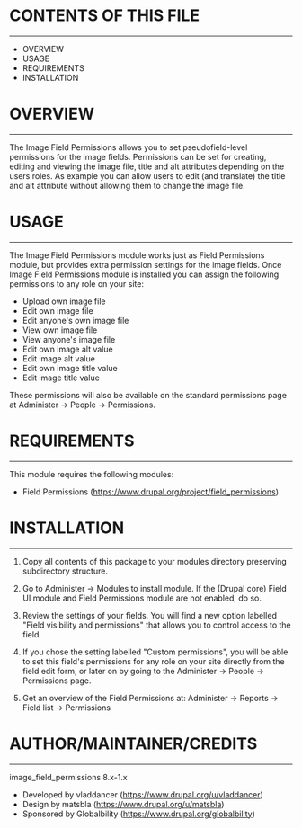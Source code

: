 # CONTENTS OF THIS FILE
-----------------------------------------------------------------------

* OVERVIEW
* USAGE
* REQUIREMENTS
* INSTALLATION

# OVERVIEW
-----------------------------------------------------------------------
The Image Field Permissions allows you to set pseudofield-level permissions
for the image fields. Permissions can be set for creating, editing and
viewing the image file, title and alt attributes depending on the users
roles. As example you can allow users to edit (and translate) the title and
alt attribute without allowing them to change the image file.

# USAGE
-----------------------------------------------------------------------

The Image Field Permissions module works just as Field Permissions module, but
provides extra permission settings for the image fields. Once Image Field
Permissions module is installed you can assign the following permissions to
any role on your site:

  * Upload own image file
  * Edit own image file
  * Edit anyone's own image file
  * View own image file
  * View anyone's image file
  * Edit own image alt value
  * Edit image alt value
  * Edit own image title value
  * Edit image title value

These permissions will also be available on the standard permissions page at
Administer -> People -> Permissions.

# REQUIREMENTS
-----------------------------------------------------------------------
This module requires the following modules:
  * Field Permissions (https://www.drupal.org/project/field_permissions)

# INSTALLATION
-----------------------------------------------------------------------

1) Copy all contents of this package to your modules directory preserving
   subdirectory structure.

2) Go to Administer -> Modules to install module. If the (Drupal core) Field UI
   module and Field Permissions module are not enabled, do so.

3) Review the settings of your fields. You will find a new option labelled
   "Field visibility and permissions" that allows you to control access to the
   field.

4) If you chose the setting labelled "Custom permissions", you will be able to
   set this field's permissions for any role on your site directly from the
   field edit form, or later on by going to the Administer -> People ->
   Permissions page.

5) Get an overview of the Field Permissions at:
   Administer -> Reports -> Field list -> Permissions

# AUTHOR/MAINTAINER/CREDITS
-----------------------------------------------------------------------
image_field_permissions 8.x-1.x
  - Developed by vladdancer (https://www.drupal.org/u/vladdancer)
  - Design by matsbla (https://www.drupal.org/u/matsbla)
  - Sponsored by Globalbility (https://www.drupal.org/globalbility)
